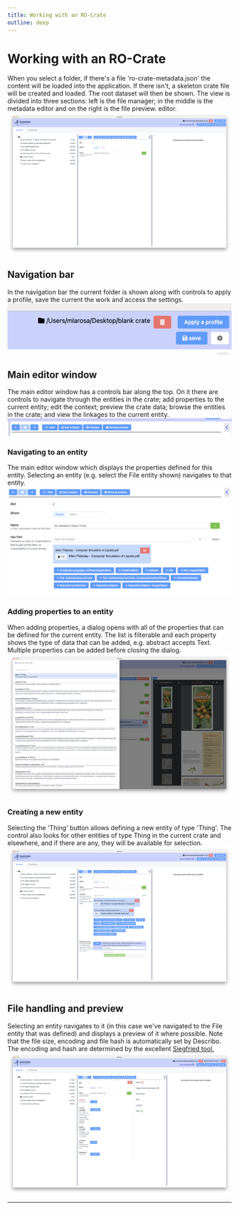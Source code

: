 ```yaml
---
title: Working with an RO-Crate
outline: deep
---
```


# Working with an RO-Crate

When you select a folder, if there's a file 'ro-crate-metadata.json' the content will be loaded into
the application. If there isn't, a skeleton crate file will be created and loaded. The root dataset
will then be shown. The view is divided into three sections: left is the file manager; in the middle
is the metadata editor and on the right is the file preview. editor.
![](../images/tour/desktop2.png)

## Navigation bar

In the navigation bar the current folder is shown along with controls to apply a profile, save the
current the work and access the settings. ![](../images/working-with-a-crate/desktop2.png)

## Main editor window

The main editor window has a controls bar along the top. On it there are controls to navigate
through the entities in the crate; add properties to the current entity; edit the context; preview
the crate data; browse the entities in the crate; and view the linkages to the current entity.
![](../images/working-with-a-crate/desktop3.png)

### Navigating to an entity

The main editor window which displays the properties defined for this entity. Selecting an entity
(e.g. select the File entity shown) navigates to that entity.
![](../images/working-with-a-crate/desktop4.png)

### Adding properties to an entity

When adding properties, a dialog opens with all of the properties that can be defined for the
current entity. The list is filterable and each property shows the type of data that can be added,
e.g. abstract accepts Text. Multiple properties can be added before closing the dialog.
![](../images/tour/desktop4.png)

### Creating a new entity

Selecting the 'Thing' button allows defining a new entity of type 'Thing'. The control also looks
for other entities of type Thing in the current crate and elsewhere, and if there are any, they will
be available for selection. ![](../images/tour/desktop5.png)

## File handling and preview

Selecting an entity navigates to it (in this case we've navigated to the File entity that was
defined) and displays a preview of it where possible. Note that the file size, encoding and file
hash is automatically set by Describo. The encoding and hash are determined by the excellent
<a href="https://www.itforarchivists.com/" target="_blank">Siegfried tool.</a>
![](../images/tour/desktop8.png)

---
